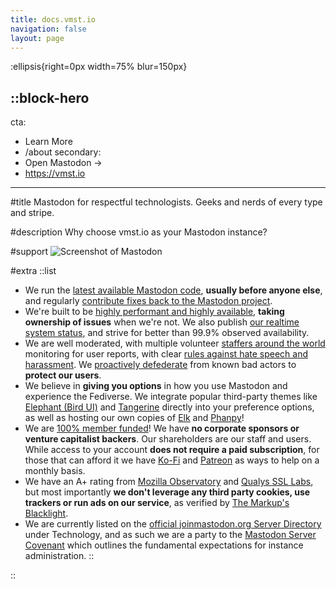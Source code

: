 ```yaml
---
title: docs.vmst.io
navigation: false
layout: page
---
```


:ellipsis{right=0px width=75% blur=150px}

::block-hero
---
cta:
  - Learn More
  - /about
secondary:
  - Open Mastodon →
  - https://vmst.io
---

#title
Mastodon for respectful technologists. Geeks and nerds of every type and stripe.

#description
Why choose vmst.io as your Mastodon instance?

#support
![Screenshot of Mastodon](/mastodon-screenshot.png)

#extra
  ::list
  - We run the [latest available Mastodon code](/infrastructure/source), **usually before anyone else**, and regularly [contribute fixes back to the Mastodon project](https://github.com/mastodon/mastodon/pulls?q=is%3Apr+author%3Avmstan+).
  - We're built to be [highly performant and highly available](/infrastructure), **taking ownership of issues** when we're not. We also publish [our realtime system status](https://status.vmst.io), and strive for better than 99.9% observed availability.
  - We are well moderated, with multiple volunteer [staffers around the world](/about/staff) monitoring for user reports, with clear [rules against hate speech and harassment](/rules). We [proactively defederate](/rules/defederation) from known bad actors to **protect our users**.
  - We believe in **giving you options** in how you use Mastodon and experience the Fediverse. We integrate popular third-party themes like [Elephant (Bird UI)](/clients/elephant) and [Tangerine](/clients/tangerine) directly into your preference options, as well as hosting our own copies of [Elk](/clients/elk) and [Phanpy](/clients/phanpy)!
  - We are [100% member funded](/funding)! We have **no corporate sponsors or venture capitalist backers**. Our shareholders are our staff and users. While access to your account **does not require a paid subscription**, for those that can afford it we have [Ko-Fi](https://ko-fi.com/vmstio) and [Patreon](https://www.patreon.com/vmstan) as ways to help on a monthly basis.
  - We have an A+ rating from [Mozilla Observatory](https://observatory.mozilla.org/analyze/vmst.io) and [Qualys SSL Labs](https://www.ssllabs.com/ssltest/analyze.html?d=vmst.io&latest), but most importantly **we don't leverage any third party cookies, use trackers or run ads on our service**, as verified by [The Markup's Blacklight](https://themarkup.org/blacklight?url=vmst.io).
  - We are currently listed on the [official joinmastodon.org Server Directory](https://joinmastodon.org/servers) under Technology, and as such we are a party to the [Mastodon Server Covenant](https://joinmastodon.org/covenant) which outlines the fundamental expectations for instance administration.
  ::

::
